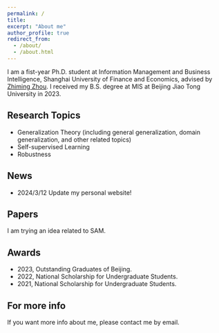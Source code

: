 ```yaml
---
permalink: /
title: 
excerpt: "About me"
author_profile: true
redirect_from: 
  - /about/
  - /about.html
---
```


I am a fist-year Ph.D. student at Information Management and Business Intelligence, Shanghai University of Finance and Economics, advised by [Zhiming Zhou](https://zhimingzhou.github.io/). I received my B.S. degree at MIS at Beijing Jiao Tong University in 2023.

Research Topics
------
- Generalization Theory (including general generalization, domain generalization, and other related topics)
- Self-supervised Learning
- Robustness

News
------
- 2024/3/12 Update my personal website!
  
Papers
------
I am trying an idea related to SAM.

Awards
------
- 2023, Outstanding Graduates of Beijing.
- 2022, National Scholarship for Undergraduate Students.
- 2021, National Scholarship for Undergraduate Students.

For more info
------
If you want more info about me, please contact me by email. 
